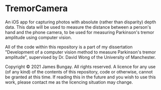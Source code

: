 # TremorCamera
An iOS app for capturing photos with absolute (rather than disparity) depth data. This data will be used to measure the distance between a person's hand and the phone camera, to be used for measuring Parkinson's tremor amplitude using computer vision.

All of the code within this repository is a part of my dissertation "Development of a computer vision method to measure Parkinson's tremor amplitude", supervised by Dr. David Wong of the University of Manchester.

Copyright © 2021 James Bungay. All rights reserved.
A licence for any use (of any kind) of the contents of this repository, code or otherwise, cannot be granted at this time. If reading this in the future and you wish to use this work, please contact me as the licencing situation may change.
